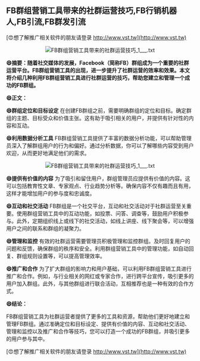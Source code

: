 ## **FB群组营销工具带来的社群运营技巧,FB行销机器人,FB引流,FB群发引流**

[😍想了解推广相关软件的朋友请登录 http://www.vst.tw](http://www.vst.tw)

 <center><img src="https://vst.tw/MP4/tuiguang/png/3.png" alt="FB群组营销工具带来的社群运营技巧_1___.txt"></center>

**😄摘要：随着社交媒体的发展，Facebook（简称FB）群组成为一个重要的社群运营平台。FB群组营销工具的出现，进一步提升了社群运营的效率和效果。本文将介绍几种利用FB群组营销工具进行社群运营的技巧，帮助您建立和管理一个成功的FB群组。**

**😄正文：**

**😄群组定位和目标设定**
在创建FB群组之前，需要明确群组的定位和目标。确定群组的主题、目标受众和价值主张。这有助于吸引相关的用户，并提供有针对性的内容和互动。

**😄利用数据分析工具**
FB群组营销工具提供了丰富的数据分析功能，可以帮助管理员深入了解群组用户的行为和偏好。通过分析数据，你可以了解哪些内容受到用户欢迎，从而更好地满足他们的需求。

 <center><img src="https://vst.tw/MP4/tuiguang/png/2.png" alt="FB群组营销工具带来的社群运营技巧_1___.txt"></center>

**😄提供有价值的内容**
为了吸引和留住用户，群组管理员应提供有价值的内容。这可以包括教育性文章、专家观点、行业趋势分析等。确保内容不仅有趣而且有用，这样才能增加用户的参与度和忠诚度。

**😄互动和社交活动**
FB群组是一个社交平台，互动和社交活动对于社群运营至关重要。使用群组营销工具中的互动功能，如投票、问答、调查等，鼓励用户积极参与。此外，定期组织线上或线下的社交活动，如线上讲座、线下聚会等，可以增强用户之间的联系和群组的凝聚力。

**😄管理和监控**
有效的社群运营需要管理员积极管理和监控群组。及时回复用户的问题和反馈，确保群组的秩序和安全。利用群组营销工具中的管理功能，如自动回复、群组规则设置等，可以提高管理效率。

**😄推广和合作**
为了扩大群组的影响力和用户基础，可以利用FB群组营销工具进行推广和合作。例如，与行业相关的网红或专家合作，进行跨平台宣传，吸引更多的用户加入群组。此外，与其他群组进行联合活动，互相推荐也是一种有效的合作方式。

**😄结论：**

FB群组营销工具为社群运营者提供了更多的工具和资源，帮助他们更好地建立和管理FB群组。通过准确定位和目标设定、提供有价值的内容、互动和社交活动、管理和监控以及推广和合作等技巧，您可以打造一个成功的FB群组，并吸引更多的用户参与其中。

[😍想了解推广相关软件的朋友请登录 http://www.vst.tw](http://www.vst.tw)



